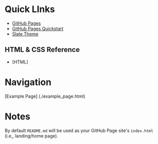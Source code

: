 # Quick LInks
- [GitHub Pages](https://cstkennedy.github.io/cs410-pages-demo-thursday/)
- [GitHub Pages Quickstart](https://docs.github.com/en/pages/quickstart)
- [Slate Theme](https://github.com/pages-themes/slate?tab=readme-ov-file#usage)

## HTML & CSS Reference
- [HTML]
# Navigation
[Example Page] (./example_page.html)
# Notes
By default `README.md` will be used as your GitHub Page site's `index.html` (i.e,, landing/home page).
